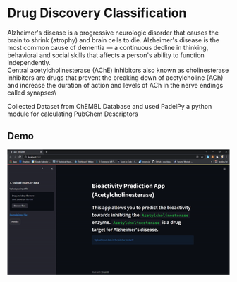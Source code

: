# Drug Discovery Classification
Alzheimer's disease is a progressive neurologic disorder that causes the brain to shrink (atrophy) and brain cells to die. Alzheimer's disease is the most common cause of dementia — a continuous decline in thinking, behavioral and social skills that affects a person's ability to function independently.\
Central acetylcholinesterase (AChE) inhibitors also known as cholinesterase inhibitors are drugs that prevent the breaking down of acetylcholine (ACh) and increase the duration of action and levels of ACh in the nerve endings called synapses\

Collected Dataset from ChEMBL Database and used PadelPy a python module for calculating PubChem Descriptors 
## Demo
![Here is the short demo of the application](https://github.com/narendra-nn/Drug-Discovery-Classification/blob/main/Drug%20Discovery/Demo.gif)
